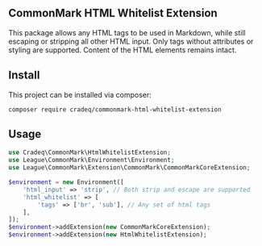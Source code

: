 ## CommonMark HTML Whitelist Extension

This package allows any HTML tags to be used in Markdown, while still escaping or stripping all other HTML input.
Only tags without attributes or styling are supported.
Content of the HTML elements remains intact.

## Install
This project can be installed via composer:

```
composer require cradeq/commonmark-html-whitelist-extension
```

## Usage
```php
use Cradeq\CommonMark\HtmlWhitelistExtension;
use League\CommonMark\Environment\Environment;
use League\CommonMark\Extension\CommonMark\CommonMarkCoreExtension;

$environment = new Environment([
    'html_input' => 'strip', // Both strip and escape are supported
    'html_whitelist' => [
        'tags' => ['br', 'sub'], // Any set of html tags
    ],
]);
$environment->addExtension(new CommonMarkCoreExtension);
$environment->addExtension(new HtmlWhitelistExtension);
```
